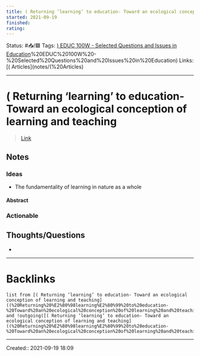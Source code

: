```yaml
---
title: ( Returning ‘learning’ to education- Toward an ecological conception of learning and teaching
started: 2021-09-19 
finished:
rating: 
---
```

Status: #📥/🟩 
Tags: [) EDUC 100W - Selected Questions and Issues in Education](notes/)%20EDUC%20100W%20-%20Selected%20Questions%20and%20Issues%20in%20Education)
Links: [( Articles](notes/(%20Articles)
___
# ( Returning ‘learning’ to education- Toward an ecological conception of learning and teaching
> [Link](https://canvas.sfu.ca/courses/64952/files/folder/Readings/Learning?preview=17038927)
## Notes
### Ideas
- The fundamentality of learning in nature as a whole
#### Abstract
### Actionable
## Thoughts/Questions
- 
___
# Backlinks
```dataview
list from [( Returning ‘learning’ to education- Toward an ecological conception of learning and teaching]((%20Returning%20%E2%80%98learning%E2%80%99%20to%20education-%20Toward%20an%20ecological%20conception%20of%20learning%20and%20teaching) and !outgoing([( Returning ‘learning’ to education- Toward an ecological conception of learning and teaching]((%20Returning%20%E2%80%98learning%E2%80%99%20to%20education-%20Toward%20an%20ecological%20conception%20of%20learning%20and%20teaching))
```
___

Created:: 2021-09-19 18:09
